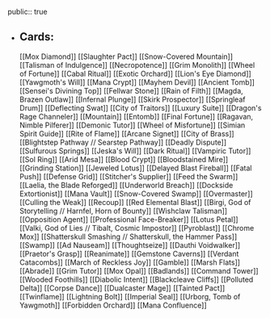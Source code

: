 public:: true
- ## Cards:
	[[Mox Diamond]]
	[[Slaughter Pact]]
	[[Snow-Covered Mountain]]
	[[Talisman of Indulgence]]
	[[Necropotence]]
	[[Grim Monolith]]
	[[Wheel of Fortune]]
	[[Cabal Ritual]]
	[[Exotic Orchard]]
	[[Lion's Eye Diamond]]
	[[Yawgmoth's Will]]
	[[Mana Crypt]]
	[[Mayhem Devil]]
	[[Ancient Tomb]]
	[[Sensei's Divining Top]]
	[[Fellwar Stone]]
	[[Rain of Filth]]
	[[Magda, Brazen Outlaw]]
	[[Infernal Plunge]]
	[[Skirk Prospector]]
	[[Springleaf Drum]]
	[[Deflecting Swat]]
	[[City of Traitors]]
	[[Luxury Suite]]
	[[Dragon's Rage Channeler]]
	[[Mountain]]
	[[Entomb]]
	[[Final Fortune]]
	[[Ragavan, Nimble Pilferer]]
	[[Demonic Tutor]]
	[[Wheel of Misfortune]]
	[[Simian Spirit Guide]]
	[[Rite of Flame]]
	[[Arcane Signet]]
	[[City of Brass]]
	[[Blightstep Pathway // Searstep Pathway]]
	[[Deadly Dispute]]
	[[Sulfurous Springs]]
	[[Jeska's Will]]
	[[Dark Ritual]]
	[[Vampiric Tutor]]
	[[Sol Ring]]
	[[Arid Mesa]]
	[[Blood Crypt]]
	[[Bloodstained Mire]]
	[[Grinding Station]]
	[[Jeweled Lotus]]
	[[Delayed Blast Fireball]]
	[[Fatal Push]]
	[[Defense Grid]]
	[[Stitcher's Supplier]]
	[[Feed the Swarm]]
	[[Laelia, the Blade Reforged]]
	[[Underworld Breach]]
	[[Dockside Extortionist]]
	[[Mana Vault]]
	[[Snow-Covered Swamp]]
	[[Overmaster]]
	[[Culling the Weak]]
	[[Recoup]]
	[[Red Elemental Blast]]
	[[Birgi, God of Storytelling // Harnfel, Horn of Bounty]]
	[[Wishclaw Talisman]]
	[[Opposition Agent]]
	[[Professional Face-Breaker]]
	[[Lotus Petal]]
	[[Valki, God of Lies // Tibalt, Cosmic Impostor]]
	[[Pyroblast]]
	[[Chrome Mox]]
	[[Shatterskull Smashing // Shatterskull, the Hammer Pass]]
	[[Swamp]]
	[[Ad Nauseam]]
	[[Thoughtseize]]
	[[Dauthi Voidwalker]]
	[[Praetor's Grasp]]
	[[Reanimate]]
	[[Gemstone Caverns]]
	[[Verdant Catacombs]]
	[[March of Reckless Joy]]
	[[Gamble]]
	[[Marsh Flats]]
	[[Abrade]]
	[[Grim Tutor]]
	[[Mox Opal]]
	[[Badlands]]
	[[Command Tower]]
	[[Wooded Foothills]]
	[[Diabolic Intent]]
	[[Blackcleave Cliffs]]
	[[Polluted Delta]]
	[[Corpse Dance]]
	[[Dualcaster Mage]]
	[[Tainted Pact]]
	[[Twinflame]]
	[[Lightning Bolt]]
	[[Imperial Seal]]
	[[Urborg, Tomb of Yawgmoth]]
	[[Forbidden Orchard]]
	[[Mana Confluence]]
